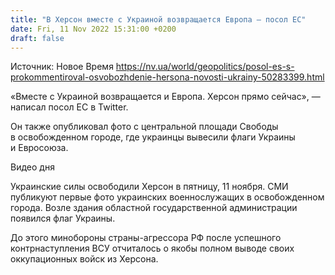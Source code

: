 ```yaml
---
title: "В Херсон вместе с Украиной возвращается Европа — посол ЕС"
date: Fri, 11 Nov 2022 15:31:00 +0200
draft: false
---
```

Источник: Новое Время https://nv.ua/world/geopolitics/posol-es-s-prokommentiroval-osvobozhdenie-hersona-novosti-ukrainy-50283399.html


«Вместе с Украиной возвращается и Европа. Херсон прямо сейчас», — написал посол ЕС в Twitter.

Он также опубликовал фото с центральной площади Свободы в освобожденном городе, где украинцы вывесили флаги Украины и Евросоюза.

 Видео дня   

Украинские силы освободили Херсон в пятницу, 11 ноября. СМИ публикуют первые фото украинских военнослужащих в освобожденном города. Возле здания областной государственной администрации появился флаг Украины.

До этого минобороны страны-агрессора РФ после успешного контрнаступления ВСУ отчиталось о якобы полном выводе своих оккупационных войск из Херсона.
